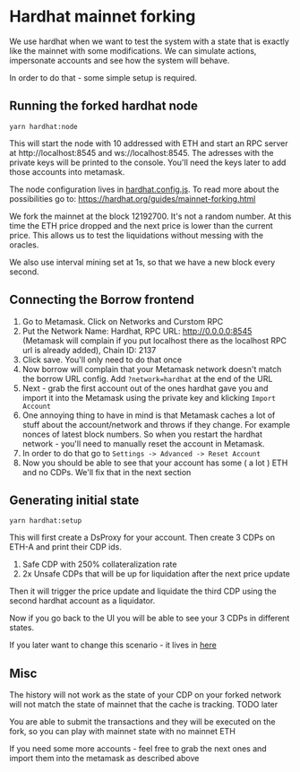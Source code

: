 # Hardhat mainnet forking

We use hardhat when we want to test the system with a state that is exactly like the mainnet with some modifications.
We can simulate actions, impersonate accounts and see how the system will behave.

In order to do that - some simple setup is required.

## Running the forked hardhat node

```
yarn hardhat:node
```

This will start the node with 10 addressed with ETH and start an RPC server at http://localhost:8545 and ws://localhost:8545. The adresses with the private keys will be printed to the console. You'll need the keys later to add those accounts into metamask.

The node configuration lives in [hardhat.config.js](hardhat.config.js). To read more about the possibilities go to: https://hardhat.org/guides/mainnet-forking.html

We fork the mainnet at the block 12192700. It's not a random number. At this time the ETH price dropped and the next price is lower than the current price. This allows us to test the liquidations without messing with the oracles.

We also use interval mining set at 1s, so that we have a new block every second.

## Connecting the Borrow frontend

1. Go to Metamask. Click on Networks and Curstom RPC
2. Put the Network Name: Hardhat, RPC URL: http://0.0.0.0:8545 (Metamask will complain if you put localhost there as the localhost RPC url is already added), Chain ID: 2137
3. Click save. You'll only need to do that once
4. Now borrow will complain that your Metamask network doesn't match the borrow URL config. Add `?network=hardhat` at the end of the URL
5. Next - grab the first account out of the ones hardhat gave you and import it into the Metamask using the private key and klicking `Import Account`
6. One annoying thing to have in mind is that Metamask caches a lot of stuff about the account/network and throws if they change. For example nonces of latest block numbers. So when you restart the hardhat network - you'll need to manually reset the account in Metamask.
7. In order to do that go to `Settings -> Advanced -> Reset Account`
8. Now you should be able to see that your account has some ( a lot ) ETH and no CDPs. We'll fix that in the next section

## Generating initial state

```
yarn hardhat:setup
```

This will first create a DsProxy for your account. Then create 3 CDPs on ETH-A and print their CDP ids.
1. Safe CDP with 250% collateralization rate
2. 2x Unsafe CDPs that will be up for liquidation after the next price update

Then it will trigger the price update and liquidate the third CDP using the second hardhat account as a liquidator.

Now if you go back to the UI you will be able to see your 3 CDPs in different states.

If you later want to change this scenario - it lives in [here](./scripts/hardhat_setup.ts)


## Misc

The history will not work as the state of your CDP on your forked network will not match the state of mainnet that the cache is tracking. TODO later

You are able to submit the transactions and they will be executed on the fork, so you can play with mainnet state with no mainnet ETH

If you need some more accounts - feel free to grab the next ones and import them into the metamask as described above

